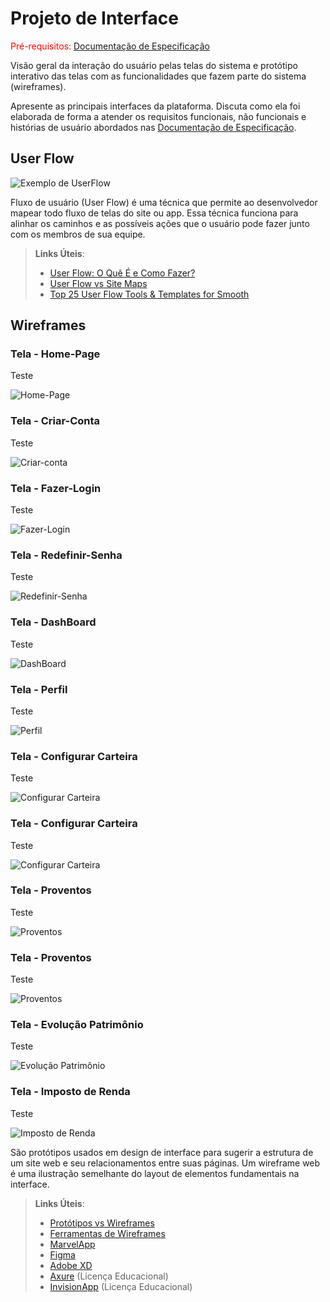 
# Projeto de Interface

<span style="color:red">Pré-requisitos: <a href="2-Especificação do Projeto.md"> Documentação de Especificação</a></span>

Visão geral da interação do usuário pelas telas do sistema e protótipo interativo das telas com as funcionalidades que fazem parte do sistema (wireframes).

 Apresente as principais interfaces da plataforma. Discuta como ela foi elaborada de forma a atender os requisitos funcionais, não funcionais e histórias de usuário abordados nas <a href="2-Especificação do Projeto.md"> Documentação de Especificação</a>.

## User Flow

![Exemplo de UserFlow](img/user_flow.svg)

Fluxo de usuário (User Flow) é uma técnica que permite ao desenvolvedor mapear todo fluxo de telas do site ou app. Essa técnica funciona para alinhar os caminhos e as possíveis ações que o usuário pode fazer junto com os membros de sua equipe.

> **Links Úteis**:
> - [User Flow: O Quê É e Como Fazer?](https://medium.com/7bits/fluxo-de-usu%C3%A1rio-user-flow-o-que-%C3%A9-como-fazer-79d965872534)
> - [User Flow vs Site Maps](http://designr.com.br/sitemap-e-user-flow-quais-as-diferencas-e-quando-usar-cada-um/)
> - [Top 25 User Flow Tools & Templates for Smooth](https://www.mockplus.com/blog/post/user-flow-tools)


## Wireframes
<h3><b>Tela - Home-Page</b></h3>
<p>Teste<p>
 
![Home-Page](img/Homepage.jpg)

<h3><b>Tela - Criar-Conta</b></h3>
<p>Teste<p>

![Criar-conta](img/criarConta.jpg)
 
<h3><b>Tela - Fazer-Login</b></h3>
<p>Teste<p>

![Fazer-Login](img/fazerLogin.jpg)
 
<h3><b>Tela - Redefinir-Senha</b></h3>
<p>Teste<p>
 
![Redefinir-Senha](img/telaRedefinirSenha.jpg)

<h3><b>Tela - DashBoard</b></h3>
<p>Teste<p>
 
![DashBoard](img/dashBoard.jpg)
 
<h3><b>Tela - Perfil</b></h3>
<p>Teste<p>
 
![Perfil](img/telaPerfil.jpg)
 
<h3><b>Tela - Configurar Carteira</b></h3>
<p>Teste<p>
 
![Configurar Carteira](img/telaConfigCarteira.jpg)
 
<h3><b>Tela - Configurar Carteira</b></h3>
<p>Teste<p>
 
![Configurar Carteira](img/telaConfigCarteira2.jpg)
 
<h3><b>Tela - Proventos</b></h3>
<p>Teste<p>
 
![Proventos](img/telaProventos.jpg)
 
<h3><b>Tela - Proventos</b></h3>
<p>Teste<p>
 
![Proventos](img/telaProventos.jpg)
 
<h3><b>Tela - Evolução Patrimônio</b></h3>
<p>Teste<p>
 
![Evolução Patrimônio](img/telaEvoluçãoPatrimonio.jpg)
 
<h3><b>Tela - Imposto de Renda</b></h3>
<p>Teste<p>
 
![Imposto de Renda](img/telaIR.jpg)
 
São protótipos usados em design de interface para sugerir a estrutura de um site web e seu relacionamentos entre suas páginas. Um wireframe web é uma ilustração semelhante do layout de elementos fundamentais na interface.
 
> **Links Úteis**:
> - [Protótipos vs Wireframes](https://www.nngroup.com/videos/prototypes-vs-wireframes-ux-projects/)
> - [Ferramentas de Wireframes](https://rockcontent.com/blog/wireframes/)
> - [MarvelApp](https://marvelapp.com/developers/documentation/tutorials/)
> - [Figma](https://www.figma.com/)
> - [Adobe XD](https://www.adobe.com/br/products/xd.html#scroll)
> - [Axure](https://www.axure.com/edu) (Licença Educacional)
> - [InvisionApp](https://www.invisionapp.com/) (Licença Educacional)
